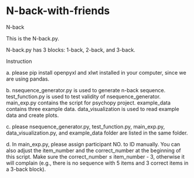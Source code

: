 # N-back-with-friends
N-back 

This is the N-back.py.

N-back.py has 3 blocks: 1-back, 2-back, and 3-back.

Instruction

a. please pip install openpyxl and xlwt installed in your computer, since we are using pandas.

b. nsequence_generator.py is used to generate n-back sequence. test_function.py is used to test validity of nsequence_generator. main_exp.py contains the script for psychopy project. example_data contains three example data. data_visualization is used to read example data and create plots.

c. please nsequence_generator.py, test_function.py, main_exp.py, data_visualization.py, and example_data folder are listed in the same folder.

d. In main_exp.py, please assign participant NO. to ID manually. You can also adjust the item_number and the correct_number at the beginning of this script. Make sure the correct_number ≤ item_number - 3, otherwise it will complain (e.g., there is no sequence with 5 items and 3 correct items in a 3-back block).
